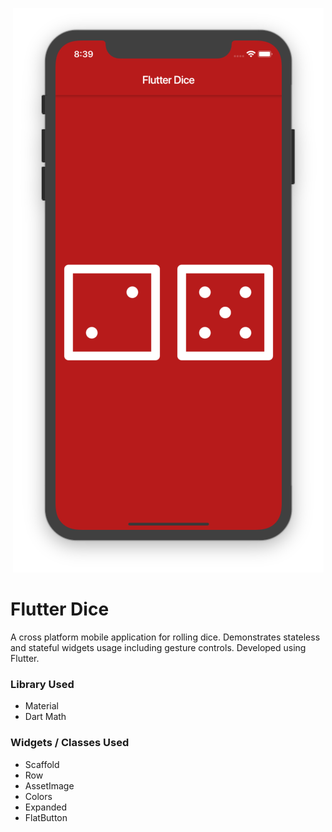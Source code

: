 <p align="center">
    <img src="readme-assets/flutter-dice.png" alt="Flutter Contact Card Screenshot">
</p>

# Flutter Dice

A cross platform mobile application for rolling dice. Demonstrates stateless and stateful widgets usage including gesture controls. Developed using Flutter.

### Library Used

- Material
- Dart Math

### Widgets / Classes Used

- Scaffold
- Row
- AssetImage
- Colors
- Expanded
- FlatButton